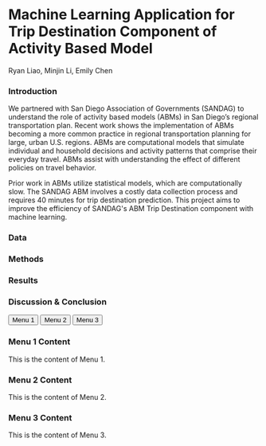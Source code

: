 # Machine Learning Application for Trip Destination Component of Activity Based Model
Ryan Liao, Minjin Li, Emily Chen


### Introduction
We partnered with San Diego Association of Governments (SANDAG) to understand the role of activity based models (ABMs) in San Diego’s regional transportation plan. Recent work shows the implementation of ABMs becoming a more common practice in regional transportation planning for large, urban U.S. regions. ABMs are computational models that simulate individual and household decisions and activity patterns that comprise their everyday travel. ABMs assist with understanding the effect of different policies on travel behavior.

Prior work in ABMs utilize statistical models, which are computationally slow.
The SANDAG ABM involves a costly data collection process and requires 40 minutes for trip destination prediction. This project aims to improve the efficiency of SANDAG's ABM Trip Destination component with machine learning. 

### Data

### Methods

### Results

### Discussion & Conclusion

<div class="tab-container">
    <button class="tablink" onclick="toggleMenu('menu1')">Menu 1</button>
    <button class="tablink" onclick="toggleMenu('menu2')">Menu 2</button>
    <button class="tablink" onclick="toggleMenu('menu3')">Menu 3</button>
</div>

<div id="menu1" class="menu">
    <h3>Menu 1 Content</h3>
    <p>This is the content of Menu 1.</p>
</div>

<div id="menu2" class="menu">
    <h3>Menu 2 Content</h3>
    <p>This is the content of Menu 2.</p>
</div>

<div id="menu3" class="menu">
    <h3>Menu 3 Content</h3>
    <p>This is the content of Menu 3.</p>
</div>

<script>
function toggleMenu(menuId) {
    var menu = document.getElementById(menuId);
    if (menu.style.display === "block") {
        menu.style.display = "none";
    } else {
        menu.style.display = "block";
    }
}
</script>
